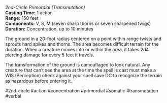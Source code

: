 *2nd-Circle Primordial (Transmutation)*  
**Casting Time:** 1 action  
**Range:** 150 feet  
**Components:** V, S, M (seven sharp thorns or seven sharpened twigs)  
**Duration:** Concentration, up to 10 minutes

The ground in a 20-foot radius centered on a point within range twists and sprouts hard spikes and thorns. The area becomes difficult terrain for the duration. When a creature moves into or within the area, it takes 2d4 piercing damage for every 5 feet it travels.

The transformation of the ground is camouflaged to look natural. Any creature that can’t see the area at the time the spell is cast must make a WIS (Perception) check against your spell save DC to recognize the terrain as hazardous before entering it.

#2nd-circle #action #concentration #primordial #somatic #transmutation #verbal
